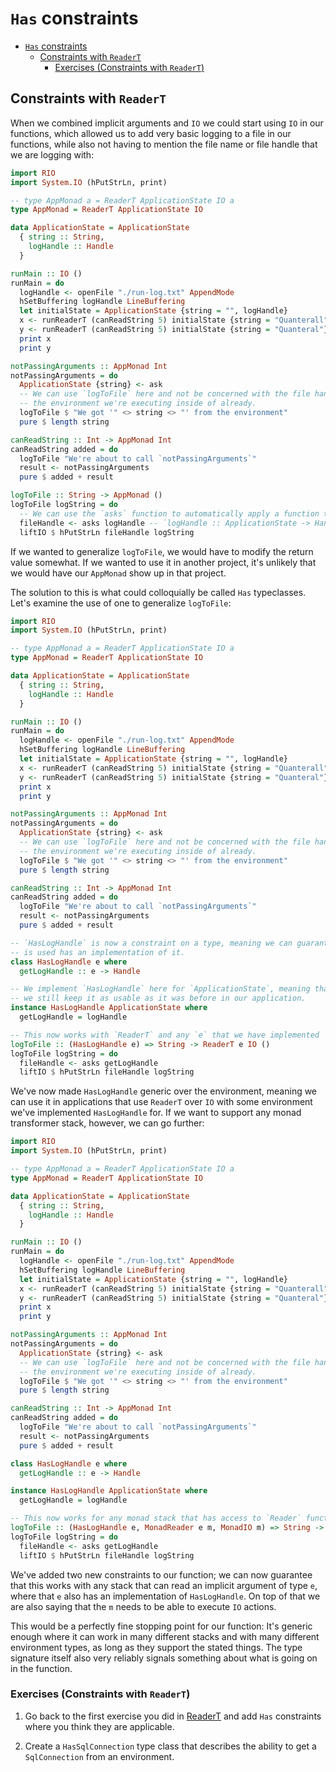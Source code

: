 # `Has` constraints

- [`Has` constraints](#has-constraints)
  - [Constraints with `ReaderT`](#constraints-with-readert)
    - [Exercises (Constraints with `ReaderT`)](#exercises-constraints-with-readert)

## Constraints with `ReaderT`

When we combined implicit arguments and `IO` we could start using `IO` in our functions, which
allowed us to add very basic logging to a file in our functions, while also not having to mention
the file name or file handle that we are logging with:

```haskell
import RIO
import System.IO (hPutStrLn, print)

-- type AppMonad a = ReaderT ApplicationState IO a
type AppMonad = ReaderT ApplicationState IO

data ApplicationState = ApplicationState
  { string :: String,
    logHandle :: Handle
  }

runMain :: IO ()
runMain = do
  logHandle <- openFile "./run-log.txt" AppendMode
  hSetBuffering logHandle LineBuffering
  let initialState = ApplicationState {string = "", logHandle}
  x <- runReaderT (canReadString 5) initialState {string = "Quanterall"}
  y <- runReaderT (canReadString 5) initialState {string = "Quanteral"}
  print x
  print y

notPassingArguments :: AppMonad Int
notPassingArguments = do
  ApplicationState {string} <- ask
  -- We can use `logToFile` here and not be concerned with the file handle because we know it's in
  -- the environment we're executing inside of already.
  logToFile $ "We got '" <> string <> "' from the environment"
  pure $ length string

canReadString :: Int -> AppMonad Int
canReadString added = do
  logToFile "We're about to call `notPassingArguments`"
  result <- notPassingArguments
  pure $ added + result

logToFile :: String -> AppMonad ()
logToFile logString = do
  -- We can use the `asks` function to automatically apply a function to the environment
  fileHandle <- asks logHandle -- `logHandle :: ApplicationState -> Handle`
  liftIO $ hPutStrLn fileHandle logString
```

If we wanted to generalize `logToFile`, we would have to modify the return value somewhat. If we
wanted to use it in another project, it's unlikely that we would have our `AppMonad` show up in that
project.

The solution to this is what could colloquially be called `Has` typeclasses. Let's examine the use
of one to generalize `logToFile`:

```haskell
import RIO
import System.IO (hPutStrLn, print)

-- type AppMonad a = ReaderT ApplicationState IO a
type AppMonad = ReaderT ApplicationState IO

data ApplicationState = ApplicationState
  { string :: String,
    logHandle :: Handle
  }

runMain :: IO ()
runMain = do
  logHandle <- openFile "./run-log.txt" AppendMode
  hSetBuffering logHandle LineBuffering
  let initialState = ApplicationState {string = "", logHandle}
  x <- runReaderT (canReadString 5) initialState {string = "Quanterall"}
  y <- runReaderT (canReadString 5) initialState {string = "Quanteral"}
  print x
  print y

notPassingArguments :: AppMonad Int
notPassingArguments = do
  ApplicationState {string} <- ask
  -- We can use `logToFile` here and not be concerned with the file handle because we know it's in
  -- the environment we're executing inside of already.
  logToFile $ "We got '" <> string <> "' from the environment"
  pure $ length string

canReadString :: Int -> AppMonad Int
canReadString added = do
  logToFile "We're about to call `notPassingArguments`"
  result <- notPassingArguments
  pure $ added + result

-- `HasLogHandle` is now a constraint on a type, meaning we can guarantee that whatever generic type
-- is used has an implementation of it.
class HasLogHandle e where
  getLogHandle :: e -> Handle

-- We implement `HasLogHandle` here for `ApplicationState`, meaning that while we've genericized it,
-- we still keep it as usable as it was before in our application.
instance HasLogHandle ApplicationState where
  getLogHandle = logHandle

-- This now works with `ReaderT` and any `e` that we have implemented `HasLogHandle` for.
logToFile :: (HasLogHandle e) => String -> ReaderT e IO ()
logToFile logString = do
  fileHandle <- asks getLogHandle
  liftIO $ hPutStrLn fileHandle logString
```

We've now made `HasLogHandle` generic over the environment, meaning we can use it in applications
that use `ReaderT` over `IO` with some environment we've implemented `HasLogHandle` for. If we want
to support any monad transformer stack, however, we can go further:

```haskell
import RIO
import System.IO (hPutStrLn, print)

-- type AppMonad a = ReaderT ApplicationState IO a
type AppMonad = ReaderT ApplicationState IO

data ApplicationState = ApplicationState
  { string :: String,
    logHandle :: Handle
  }

runMain :: IO ()
runMain = do
  logHandle <- openFile "./run-log.txt" AppendMode
  hSetBuffering logHandle LineBuffering
  let initialState = ApplicationState {string = "", logHandle}
  x <- runReaderT (canReadString 5) initialState {string = "Quanterall"}
  y <- runReaderT (canReadString 5) initialState {string = "Quanteral"}
  print x
  print y

notPassingArguments :: AppMonad Int
notPassingArguments = do
  ApplicationState {string} <- ask
  -- We can use `logToFile` here and not be concerned with the file handle because we know it's in
  -- the environment we're executing inside of already.
  logToFile $ "We got '" <> string <> "' from the environment"
  pure $ length string

canReadString :: Int -> AppMonad Int
canReadString added = do
  logToFile "We're about to call `notPassingArguments`"
  result <- notPassingArguments
  pure $ added + result

class HasLogHandle e where
  getLogHandle :: e -> Handle

instance HasLogHandle ApplicationState where
  getLogHandle = logHandle

-- This now works for any monad stack that has access to `Reader` functionality as well as `IO`.
logToFile :: (HasLogHandle e, MonadReader e m, MonadIO m) => String -> m ()
logToFile logString = do
  fileHandle <- asks getLogHandle
  liftIO $ hPutStrLn fileHandle logString
```

We've added two new constraints to our function; we can now guarantee that this works with any stack
that can read an implicit argument of type `e`, where that `e` also has an implementation of
`HasLogHandle`. On top of that we are also saying that the `m` needs to be able to execute `IO`
actions.

This would be a perfectly fine stopping point for our function: It's generic enough where it can
work in many different stacks and with many different environment types, as long as they support
the stated things. The type signature itself also very reliably signals something about what is
going on in the function.

### Exercises (Constraints with `ReaderT`)

1. Go back to the first exercise you did in [ReaderT](./08-readert.md) and add `Has` constraints
   where you think they are applicable.

2. Create a `HasSqlConnection` type class that describes the ability to get a `SqlConnection` from
   an environment.
